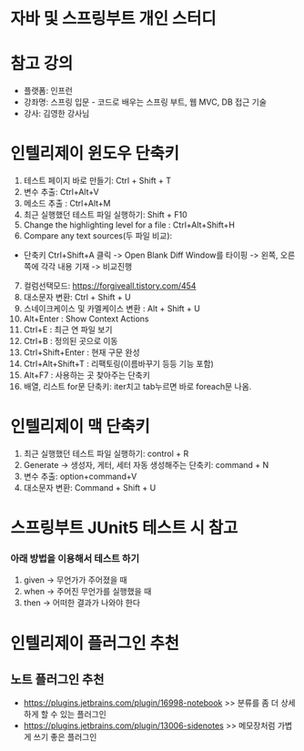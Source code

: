 # 자바 및 스프링부트 개인 스터디

# 참고 강의
- 플랫폼: 인프런
- 강좌명: 스프링 입문 - 코드로 배우는 스프링 부트, 웹 MVC, DB 접근 기술
- 강사: 김영한 강사님

# 인텔리제이 윈도우 단축키
1) 테스트 페이지 바로 만들기: Ctrl + Shift + T
2) 변수 추출: Ctrl+Alt+V
3) 메소드 추출 : Ctrl+Alt+M
4) 최근 실행했던 테스트 파일 실행하기: Shift + F10
5) Change the highlighting level for a file : Ctrl+Alt+Shift+H
6) Compare any text sources(두 파일 비교):
  - 단축키 Ctrl+Shift+A 클릭 -> Open Blank Diff Window를 타이핑 -> 왼쪽, 오른쪽에 각각 내용 기재 -> 비교진행
7) 컬럼선택모드: https://forgiveall.tistory.com/454
8) 대소문자 변환: Ctrl + Shift + U
9) 스네이크케이스 및 카멜케이스 변환 : Alt + Shift + U
10) Alt+Enter : Show Context Actions
11) Ctrl+E : 최근 연 파일 보기
12) Ctrl+B : 정의된 곳으로 이동
13) Ctrl+Shift+Enter : 현재 구문 완성
14) Ctrl+Alt+Shift+T : 리팩토링(이름바꾸기 등등 기능 포함)
15) Alt+F7 : 사용하는 곳 찾아주는 단축키
16) 배열, 리스트 for문 단축키: iter치고 tab누르면 바로 foreach문 나옴.

# 인텔리제이 맥 단축키
1) 최근 실행했던 테스트 파일 실행하기: control + R
2) Generate -> 생성자, 게터, 세터 자동 생성해주는 단축키: command + N
3) 변수 추출: option+command+V
4) 대소문자 변환: Command + Shift + U

# 스프링부트 JUnit5 테스트 시 참고
### 아래 방법을 이용해서 테스트 하기
1) given -> 무언가가 주어졌을 때
2) when -> 주어진 무언가를 실행했을 때
3) then -> 어떠한 결과가 나와야 한다

# 인텔리제이 플러그인 추천
## 노트 플러그인 추천
- https://plugins.jetbrains.com/plugin/16998-notebook    >> 분류를 좀 더 상세하게 할 수 있는 플러그인
- https://plugins.jetbrains.com/plugin/13006-sidenotes   >> 메모장처럼 가볍게 쓰기 좋은 플러그인
